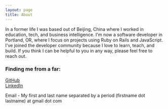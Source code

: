 ```yaml
---
layout: page
title: About
---
```


<p class="message">
  In a former life I was based out of Beijing, China where I worked in education, tech, and business intelligence. I'm now a software developer in Portland, OR, where I focus on projects using Ruby on Rails and JavaScript. I've joined the developer community because I love to learn, teach, and build. If you think I can be helpful to you in any way, please feel free to reach out.
</p>

### Finding me from a far:

[GitHub](https://github.com/dylankb)  
[LinkedIn](https://github.com/dylankb)   

Email - My first and last name separated by a period (firstname dot lastname) at gmail dot com
